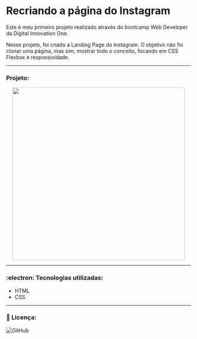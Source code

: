 # Recriando a página do Instagram 

Este é meu primeiro projeto realizado através do bootcamp Web Developer da Digital Innovation One.

Nesse projeto, foi criado a Landing Page do Instagram. O objetivo não foi clonar uma página, mas sim, mostrar todo o conceito, focando em CSS Flexbox e responsividade.
***
### Projeto:

<p align="center">
  <img width="470" src="Clone-Instagram/instagram-clone.gif">
</p>

***

### :electron:	 Tecnologias utilizadas:
- HTML
- CSS
***
### 📑 Licença:
![GitHub](https://img.shields.io/github/license/juniormacedo91/clone-instagram)
